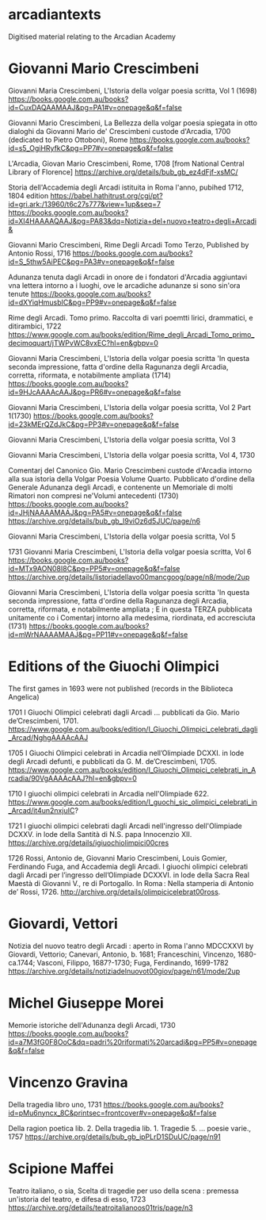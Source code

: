 # arcadiantexts
Digitised material relating to the Arcadian Academy

# Giovanni Mario Crescimbeni

Giovanni Maria Crescimbeni, L'Istoria della volgar poesia scritta, Vol 1 (1698)
https://books.google.com.au/books?id=CuxDAQAAMAAJ&pg=PA1#v=onepage&q&f=false

Giovanni Mario Crescimbeni, La Bellezza della volgar poesia spiegata in otto dialoghi da Giovanni Mario de' Crescimbeni custode d'Arcadia, 1700 (dedicated to Pietro Ottoboni), Rome
https://books.google.com.au/books?id=s5_OgiHRyfkC&pg=PP7#v=onepage&q&f=false

L'Arcadia, Giovan Mario Crescimbeni, Rome, 1708 [from National Central Library of Florence]
https://archive.org/details/bub_gb_ez4dFjf-xsMC/

Storia dell'Accademia degli Arcadi istituita in Roma l'anno, pubihed 1712, 1804 edition https://babel.hathitrust.org/cgi/pt?id=gri.ark:/13960/t6c27s777&view=1up&seq=7
https://books.google.com.au/books?id=XI4HAAAAQAAJ&pg=PA83&dq=Notizia+del+nuovo+teatro+degli+Arcadi&

Giovanni Mario Crescimbeni, Rime Degli Arcadi Tomo Terzo, Published by Antonio Rossi, 1716 
https://books.google.com.au/books?id=S_5thw5AiPEC&pg=PA3#v=onepage&q&f=false

Adunanza tenuta dagli Arcadi in onore de i fondatori d'Arcadia aggiuntavi vna lettera intorno a i luoghi, ove le arcadiche adunanze si sono sin'ora tenute
https://books.google.com.au/books?id=dXYiqHmusbIC&pg=PP9#v=onepage&q&f=false

Rime degli Arcadi. Tomo primo. Raccolta di vari poemtti lirici, drammatici, e ditirambici, 1722
https://www.google.com.au/books/edition/Rime_degli_Arcadi_Tomo_primo_decimoquart/jTWPvWC8vxEC?hl=en&gbpv=0

Giovanni Maria Crescimbeni, L'Istoria della volgar poesia scritta 'In questa seconda impressione, fatta d'ordine della Ragunanza degli Arcadia, corretta, riformata, e notabilmente ampliata (1714)
https://books.google.com.au/books?id=9HJcAAAAcAAJ&pg=PR6#v=onepage&q&f=false

Giovanni Maria Crescimbeni, L'Istoria della volgar poesia scritta, Vol 2 Part 1(1730)
https://books.google.com.au/books?id=23kMErQZdJkC&pg=PP3#v=onepage&q&f=false

Giovanni Maria Crescimbeni, L'Istoria della volgar poesia scritta, Vol 3

Giovanni Maria Crescimbeni, L'Istoria della volgar poesia scritta, Vol 4, 1730

Comentarj del Canonico Gio. Mario Crescimbeni custode d'Arcadia intorno alla sua istoria della Volgar Poesia Volume Quarto. Pubblicato d'ordine della Generale Adunanza degli Arcadi, e contenente un Memoriale di molti Rimatori non compresi ne'Volumi antecedenti (1730)
https://books.google.com.au/books?id=JHjNAAAAMAAJ&pg=PA5#v=onepage&q&f=false
https://archive.org/details/bub_gb_I9viOz6d5JUC/page/n6

Giovanni Maria Crescimbeni, L'Istoria della volgar poesia scritta, Vol 5

1731
Giovanni Maria Crescimbeni, L'Istoria della volgar poesia scritta, Vol 6
https://books.google.com.au/books?id=MTx9AON08I8C&pg=PP5#v=onepage&q&f=false
https://archive.org/details/listoriadellavo00mancgoog/page/n8/mode/2up

Giovanni Maria Crescimbeni, L'Istoria della volgar poesia scritta 'In questa seconda impressione, fatta d'ordine della Ragunanza degli Arcadia, corretta, riformata, e notabilmente ampliata ; E in questa TERZA pubblicata unitamente co i Comentarj intorno alla medesima, riordinata, ed accresciuta (1731)
https://books.google.com.au/books?id=mWrNAAAAMAAJ&pg=PP11#v=onepage&q&f=false


# Editions of the Giuochi Olimpici
The first games in 1693 were not published (records in the Biblioteca Angelica)

1701
I Giuochi Olimpici celebrati dagli Arcadi ... pubblicati da Gio. Mario de’Crescimbeni, 1701.
https://www.google.com.au/books/edition/I_Giuochi_Olimpici_celebrati_dagli_Arcad/NghgAAAAcAAJ 

1705
I Giuochi Olimpici celebrati in Arcadia nell’Olimpiade DCXXI. in lode degli Arcadi defunti, e pubblicati da G. M. de’Crescimbeni, 1705. https://www.google.com.au/books/edition/I_Giuochi_Olimpici_celebrati_in_Arcadia/90VgAAAAcAAJ?hl=en&gbpv=0 

1710
I giuochi olimpici celebrati in Arcadia nell'Olimpiade 622. https://www.google.com.au/books/edition/I_guochi_sic_olimpici_celebrati_in_Arcad/it4un2nxjuIC?

1721
I giuochi olimpici celebrati dagli Arcadi nell'ingresso dell'Olimpiade DCXXV. in lode della Santità di N.S. papa Innocenzio XII.
https://archive.org/details/igiuochiolimpici00cres 

1726
Rossi, Antonio de, Giovanni Mario Crescimbeni, Louis Gomier, Ferdinando Fuga, and Accademia degli Arcadi. I giuochi olimpici celebrati dagli Arcadi per l’ingresso dell’Olimpiade DCXXVI. in lode della Sacra Real Maestà di Giovanni V., re di Portogallo. In Roma : Nella stamperia di Antonio de’ Rossi, 1726. http://archive.org/details/olimpicicelebrat00ross.


# Giovardi, Vettori

Notizia del nuovo teatro degli Arcadi : aperto in Roma l'anno MDCCXXVI
by Giovardi, Vettorio; Canevari, Antonio, b. 1681; Franceschini, Vincenzo, 1680-ca.1744; Vasconi, Filippo, 1687?-1730; Fuga, Ferdinando, 1699-1782
https://archive.org/details/notiziadelnuovot00giov/page/n61/mode/2up

# Michel Giuseppe Morei

Memorie istoriche dell'Adunanza degli Arcadi, 1730
https://books.google.com.au/books?id=a7M3fG0F8OoC&dq=padri%20riformati%20arcadi&pg=PP5#v=onepage&q&f=false

# Vincenzo Gravina
Della tragedia libro uno, 1731
https://books.google.com.au/books?id=pMu6nyncx_8C&printsec=frontcover#v=onepage&q&f=false

Della ragion poetica lib. 2. Della tragedia lib. 1. Tragedie 5. ... poesie varie., 1757
https://archive.org/details/bub_gb_ipPLrD1SDuUC/page/n91

# Scipione Maffei
Teatro italiano, o sia, Scelta di tragedie per uso della scena : premessa un'istoria del teatro, e difesa di esso, 1723
https://archive.org/details/teatroitalianoos01tris/page/n3
